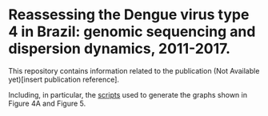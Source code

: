 # Reassessing the Dengue virus type 4 in Brazil: genomic sequencing and dispersion dynamics, 2011-2017.

This repository contains information related to the publication (Not Available yet)[insert publication reference].

Including, in particular, the [scripts](/scripts/) used to generate the graphs shown in Figure 4A and Figure 5.
